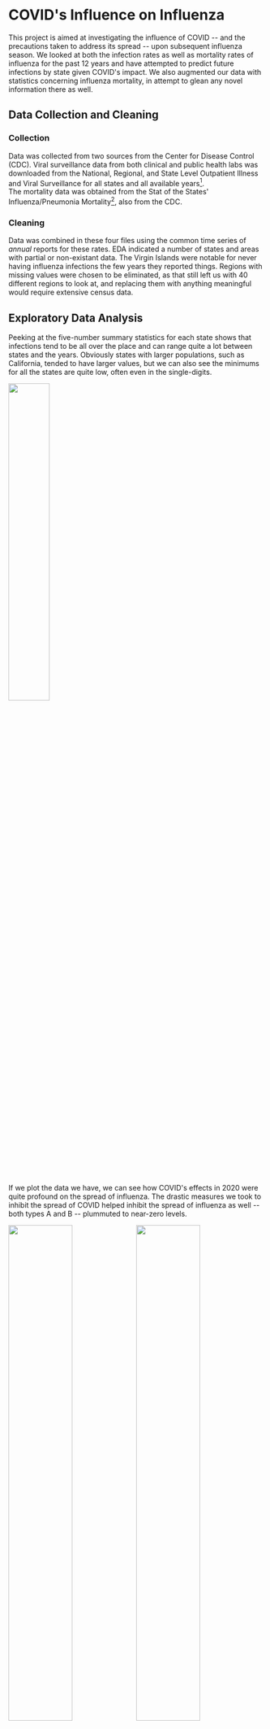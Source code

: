 # COVID's Influence on Influenza

This project is aimed at investigating the influence of COVID -- and the precautions taken to address its spread -- upon subsequent influenza season. 
We looked at both the infection rates as well as mortality rates of influenza for the past 12 years and have attempted to predict future infections 
by state given COVID's impact.  We also augmented our data with statistics concerning influenza mortality, in attempt to glean any novel information there as well.

## Data Collection and Cleaning
### Collection

Data was collected from two sources from the Center for Disease Control (CDC). Viral surveillance data from both clinical and public health labs 
was downloaded from the National, Regional, and State Level Outpatient Illness and Viral Surveillance for all states and all available years[^1].  
The mortality data was obtained from the Stat of the States' Influenza/Pneumonia Mortality[^2], also from the CDC.

### Cleaning

Data was combined in these four files using the common time series of *annual* reports for these rates.  EDA indicated a number of states and areas 
with partial or non-existant data.  The Virgin Islands were notable for never having influenza infections the few years they reported things. Regions 
with missing values were chosen to be eliminated, as that still left us with 40 different regions to look at, and replacing them with anything meaningful would 
require extensive census data.  

## Exploratory Data Analysis

Peeking at the five-number summary statistics for each state shows that infections tend to be all over the place and can range quite a lot between states 
and the years.  Obviously states with larger populations, such as California, tended to have larger values, but we can also see the minimums for all the states 
are quite low, often even in the single-digits.  

<img src=https://user-images.githubusercontent.com/31425480/194931899-2c4e4480-ca47-4db0-a49f-434567d84c5e.png width="40%">

If we plot the data we have, we can see how COVID's effects in 2020 were quite profound on the spread of influenza.  The drastic measures we took 
to inhibit the spread of COVID helped inhibit the spread of influenza as well -- both types A and B -- plummuted to near-zero levels.  

<img src=https://user-images.githubusercontent.com/31425480/194933011-9520ee31-0eab-4281-a8e0-e5c35b02e735.png width="50%"><img src=https://user-images.githubusercontent.com/31425480/194933217-8b28c660-8f2a-4fd4-b4e5-ec1677ad2a36.png width="50%">
<img src=https://user-images.githubusercontent.com/31425480/194789390-010b222e-d466-4ee8-b4fb-54ccd3f57db0.png width="70%">

Influenza infections almost appear to be on a biannual cycle for type-B infections, but even the lowest years don't come close to approaching the low levels we saw 
with COVID.  On the other hand, type-A infections seem to have been reported much less often about a decade ago, but similarly, it was still at a relatively high rate 
compared to what we saw in 2020.  

However, there did ultimately end up being a few states who reported the fewest infections in years other than 2020.  Of the forty states which we had complete data 
for, (which notably excludes Florida, a state that typically has not made public their influenza numbers), four states had the fewest type-A -- or total influenza 
infections -- in years outside of 2020: Alaska (2019), Nevada (2015), New Hampshire (2011), and Wyoming (2011). Alaska has a notoriously late flu season, with infections generally not beginning until after the start of the year (Morales, 2016)[^3] and as such, it would make sense that 2020's infection prevention actions would have been more likely to affect the 2019-2020 flu season for that region, than the 2020-2021 as it did in other place.  

For type-B infections however, it was surprising to see that the majority of states (27) had the fewest infections in 2021.  When we look at the historical data for 
type-B infections, we can see that they're quite variable year to year and I suspect it may have been that 2020 was prone to have been a more infectious year, and 2021 
was prone to less infection. The differences between 2020 and 2021 for all of these states is less than 5%. It appears that type-B can be just as infectious as 
type-A (Sharma et. al, 2019)[^4], and seems to be more lethal (Craig, 2016)[^5], so perhaps we were super lucky to simply be graced with two very low years of type-B 
infections during this time.

## Forecasting post-COVID

The purpose of this project was to see if forecasting models made with pre-COVID data would be successful in predicting post-COVID data, with a hunch that they would 
not be effective.  However, it was surprising to see just how poor these models operated on post-COVID data.  First we looked at what simple rolling averages might 
predict for infections of each type, with two years worth of predictions:  

<img src=https://user-images.githubusercontent.com/31425480/194941312-e4f90fed-311a-4eac-aa21-7b8069f5cfbd.png width="50%"><img src=https://user-images.githubusercontent.com/31425480/194941648-eece228a-8c5d-42ac-a78c-93ac3fc1bb89.png width="50%">
<img src=https://user-images.githubusercontent.com/31425480/194941759-e5059310-c7d9-4662-ab74-2b6132d1c6f5.png width="70%">

If we compare that to our previous graphs, we can see these moving average predictions were far from reality.  However, these moving averages are about as simple as we 
could get for prediction so we attempted with both Naive linear regression and AutoRegressive Integrated Moving Average (ARIMA) forecasting.  With these, our forecasts 
fared no better -- when we looked at the accuracy of these, no MASE value for any region scored lower than 3 (Wisconsin) for Naive predictions, and only a single 
value approached 1 using ARIMA (Tennessee), but it approached 1 from the wrong direction at a value of 1.08. As much as ARIMA almost performed well, it also scored over 11 with Missouri -- Naive's MASE score of 5.03 almost looks respectable in comparison.

Looking at that excepentionally poorly forecasted state of Missouri -- forecasts are in blue and the actual data has been plotted in red:   
<img src=https://user-images.githubusercontent.com/31425480/194945048-9d8dc338-8d62-4174-967c-710ef577b66f.png width="50%"><img src=https://user-images.githubusercontent.com/31425480/194944810-85e5b8e0-0368-47eb-acb5-d1d38f6ae931.png width="50%">

But even with our standout state of Tennessee, we can see the predictions really didn't do well.   It's important to note that the scales of Naive vs. ARIMA are drastically different, which is why Naive almost looks like a better prediction at first glance:  
<img src=https://user-images.githubusercontent.com/31425480/194945488-6b7f8254-ab43-4b36-8961-61b4d4709f66.png width="50%"><img src=https://user-images.githubusercontent.com/31425480/194945719-d8ffc91e-a55d-4e66-9440-0b22ca149f4c.png width="50%">

In the future, it may be easier to do influenza forecasting using only post-COVID data, but as we are only barely entering our third flu season since COVID became a thing, we simply do not have enough post-COVID data to use for forecasting, but it's clear that influenza spread hasn't yet returned back to the spread we would have seen before COVID.

The code attached creates Naive and ARIMA forecasting images for each of the states we had complete data available, as well as two text files of the MASE errors for each type, listed by state.

## Mortality by Influenza Type

While unable to locate public influenza mortality data of post-COVID years, we were able to locate data from the CDC with mortality data overlapping much of our pre-COVID data.  We then used this to explore whether type-A or type-B would be more associated with mortality using linear models, grouping our data both by year and by state.  Most of the results were unsurprising as we would expect influenza to be related to deaths from influenza, but one interesting finding was for type-B influenza when we looked at it by year.  We no longer saw the overwhelming levels of indication of association that we saw in other analysis, but instead the association seems implied but is much more uncertain for all years -- if we required a greater level of confidence, we would be inclined to fail to reject our null hypotheses there.

The code attached also creates text files summarizing linear models both by state and year, for type-A, type-B, and all types of influenza infection as it relates to mortality.  Because these are sink dumps, they do not run well as part of the code as a whole but they each run well once the previous code has been run.

## Conclusions

Sometimes it feels like it's been decades since the start of COVID, however through the process of this project it's been painfully clear that there's barely two seasons of flu data at the time of this publicaion, and we are barely starting upon our third.  Because of this lack of data we were ultimately hampered on the level of analysis we could do on this topic, and it would be worth revisiting once more data has been collected. During the 2020 flu-season (and 2019 for Alaska) we saw incredible reductions in influenza infections, but we do see these numbers trending upward with the 2021 flu season.  But the data we have only only sufficient to let us know that currently things are drastically different from pre-pandemic levels -- we will have to wait until we start seeing numbers from this flu season before we can really start predicting if these changes will have any sort of lasting effect.





[^1]: https://gis.cdc.gov/grasp/fluview/fluportaldashboard.html
[^2]: https://www.cdc.gov/nchs/pressroom/sosmap/flu_pneumonia_mortality/flu_pneumonia.htm
[^3]: Morales, C. R. (Nov 2016). JBER provides immunizations during Alaska Flu season *Joint Base Elmendorf-Richardson* 
https://www.jber.jb.mil/News/News-Articles/NewsDisplay/Article/993152/jber-provides-immunizations-during-alaska-flu-season/
[^4]: Sharma, L., Rebaza, A., & C. S. Dela Cruz. (2019). When “B” becomes “A”: The emerging threat of influenza B virus. 
*European Respiratory Journal* DOI: 10.1183/13993003.01325-2019
[^5]: Craig, J. (Aug 2016). Mortality rates higher among influenza B patients than influenza A patients. *CHEST Physician* 
https://www.mdedge.com/chestphysician/article/111792/vaccines/mortality-rates-higher-among-influenza-b-patients-influenza
